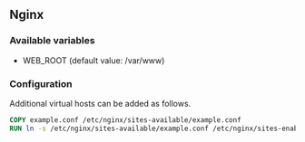 ## Nginx

### Available variables

- WEB_ROOT (default value: /var/www)

### Configuration

Additional virtual hosts can be added as follows.
```Dockerfile
COPY example.conf /etc/nginx/sites-available/example.conf
RUN ln -s /etc/nginx/sites-available/example.conf /etc/nginx/sites-enabled/example.conf
```
